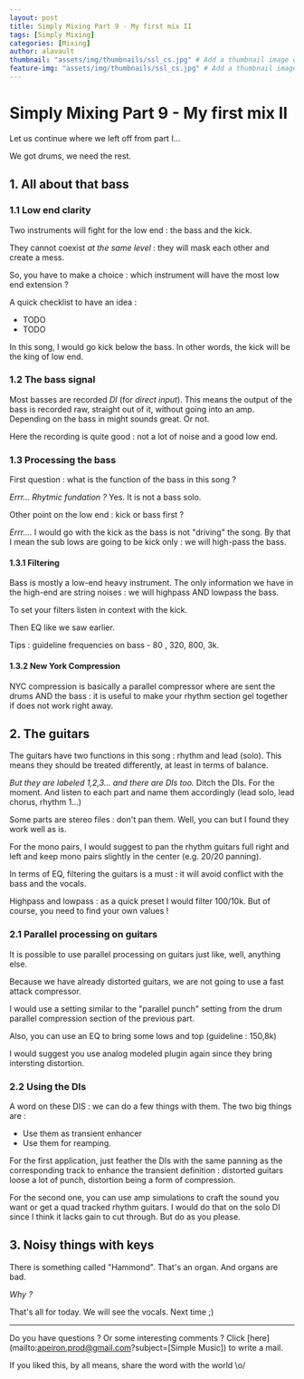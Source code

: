 ```yaml
---
layout: post
title: Simply Mixing Part 9 - My first mix II
tags: [Simply Mixing]
categories: [Mixing]
author: alavault
thumbnail: "assets/img/thumbnails/ssl_cs.jpg" # Add a thumbnail image on blog view
feature-img: "assets/img/thumbnails/ssl_cs.jpg" # Add a thumbnail image on blog view
---
```


# Simply Mixing Part 9 - My first mix II

Let us continue where we left off from part I...

We got drums, we need the rest.

## 1. All about that bass

### 1.1 Low end clarity

Two instruments will fight for the low end : the bass and the kick.

They cannot coexist *at the same level* : they will mask each other and create a mess.

So, you have to make a choice : which instrument will have the most low end extension ?

A quick checklist to have an idea :

* TODO
* TODO

In this song, I would go kick below the bass. In other words, the kick will be the king of low end.

### 1.2 The bass signal

Most basses are recorded *DI* (for *direct input*). This means the output of the bass is recorded raw, straight out of it, without going into an amp. Depending on the bass in might sounds great. Or not.

Here the recording is quite good : not a lot of noise and a good low end.

### 1.3 Processing the bass

First question : what is the function of the bass in this song ?

*Errr... Rhytmic fundation ?* Yes. It is not a bass solo.

Other point on the low end : kick or bass first ?

*Errr....* I would go with the kick as the bass is not "driving" the song. By that I mean the sub lows are going to be kick only : we will high-pass the bass.

#### 1.3.1 Filtering

Bass is mostly a low-end heavy instrument. The only information we have in the high-end are string noises : we will highpass AND lowpass the bass.

To set your filters listen in context with the kick.

Then EQ like we saw earlier.

Tips :  guideline frequencies on bass - 80 , 320, 800, 3k.

#### 1.3.2 New York Compression

NYC compression is basically a parallel compressor where are sent the drums AND the bass : it is useful to make your rhythm section gel together if does not work right away.

## 2. The guitars

The guitars have two functions in this song : rhythm and lead (solo). This means they should be treated differently, at least in terms of balance.

*But they are labeled 1,2,3... and there are DIs too.* Ditch the DIs. For the moment. And listen to each part and name them accordingly (lead solo, lead chorus, rhythm 1...)

Some parts are stereo files : don't pan them. Well, you can but I found they work well as is.

For the mono pairs, I would suggest to pan the rhythm guitars full right and left and keep mono pairs slightly in the center (e.g. 20/20 panning).

In terms of EQ, filtering the guitars is a must : it will avoid conflict with the bass and the vocals.

Highpass and lowpass : as a quick preset I would filter 100/10k. But of course, you need to find your own values !

### 2.1 Parallel processing on guitars

It is possible to use parallel processing on guitars just like, well, anything else.

Because we have already distorted guitars, we are not going to use a fast attack compressor.

I would use a setting similar to the "parallel punch" setting from the drum parallel compression section of the previous part.

Also, you can use an EQ to bring some lows and top (guideline : 150,8k)

I would suggest you use analog modeled plugin again since they bring intersting distortion.

### 2.2 Using the DIs

A word on these DIS : we can do a few things with them. The two big things are :

* Use them as transient enhancer
* Use them for reamping.

For the first application, just feather the DIs with the same panning as the corresponding track to enhance the transient definition : distorted guitars loose a lot of punch, distortion being a form of compression.

For the second one, you can use amp simulations to craft the sound you want or get a quad tracked rhythm guitars. I would do that on the solo DI since I think it lacks gain to cut through. But do as you please.

## 3. Noisy things with keys

There is something called "Hammond". That's an organ. And organs are bad.

*Why ?* 



That's all for today. We will see the vocals. Next time ;)

---

Do you have questions ? Or some interesting comments ? Click [here](mailto:apeiron.prod@gmail.com?subject=[Simple Music]) to write a mail.

If you liked this, by all means, share the word with the world \o/
